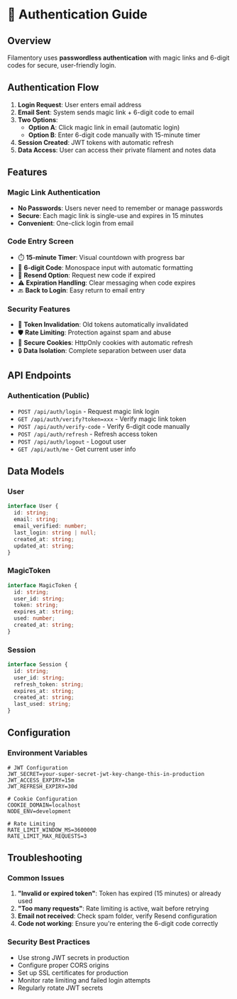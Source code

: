 # 🔐 Authentication Guide

## Overview

Filamentory uses **passwordless authentication** with magic links and 6-digit codes for secure, user-friendly login.

## Authentication Flow

1. **Login Request**: User enters email address
2. **Email Sent**: System sends magic link + 6-digit code to email
3. **Two Options**:
   - **Option A**: Click magic link in email (automatic login)
   - **Option B**: Enter 6-digit code manually with 15-minute timer
4. **Session Created**: JWT tokens with automatic refresh
5. **Data Access**: User can access their private filament and notes data

## Features

### Magic Link Authentication
- **No Passwords**: Users never need to remember or manage passwords
- **Secure**: Each magic link is single-use and expires in 15 minutes
- **Convenient**: One-click login from email

### Code Entry Screen
- ⏱️ **15-minute Timer**: Visual countdown with progress bar
- 🔢 **6-digit Code**: Monospace input with automatic formatting
- 🔄 **Resend Option**: Request new code if expired
- ⚠️ **Expiration Handling**: Clear messaging when code expires
- 🔙 **Back to Login**: Easy return to email entry

### Security Features
- 🚫 **Token Invalidation**: Old tokens automatically invalidated
- 🛡️ **Rate Limiting**: Protection against spam and abuse
- 🍪 **Secure Cookies**: HttpOnly cookies with automatic refresh
- 🔒 **Data Isolation**: Complete separation between user data

## API Endpoints

### Authentication (Public)
- `POST /api/auth/login` - Request magic link login
- `GET /api/auth/verify?token=xxx` - Verify magic link token
- `POST /api/auth/verify-code` - Verify 6-digit code manually
- `POST /api/auth/refresh` - Refresh access token
- `POST /api/auth/logout` - Logout user
- `GET /api/auth/me` - Get current user info

## Data Models

### User
```typescript
interface User {
  id: string;
  email: string;
  email_verified: number;
  last_login: string | null;
  created_at: string;
  updated_at: string;
}
```

### MagicToken
```typescript
interface MagicToken {
  id: string;
  user_id: string;
  token: string;
  expires_at: string;
  used: number;
  created_at: string;
}
```

### Session
```typescript
interface Session {
  id: string;
  user_id: string;
  refresh_token: string;
  expires_at: string;
  created_at: string;
  last_used: string;
}
```

## Configuration

### Environment Variables
```env
# JWT Configuration
JWT_SECRET=your-super-secret-jwt-key-change-this-in-production
JWT_ACCESS_EXPIRY=15m
JWT_REFRESH_EXPIRY=30d

# Cookie Configuration
COOKIE_DOMAIN=localhost
NODE_ENV=development

# Rate Limiting
RATE_LIMIT_WINDOW_MS=3600000
RATE_LIMIT_MAX_REQUESTS=3
```

## Troubleshooting

### Common Issues

1. **"Invalid or expired token"**: Token has expired (15 minutes) or already used
2. **"Too many requests"**: Rate limiting is active, wait before retrying
3. **Email not received**: Check spam folder, verify Resend configuration
4. **Code not working**: Ensure you're entering the 6-digit code correctly

### Security Best Practices

- Use strong JWT secrets in production
- Configure proper CORS origins
- Set up SSL certificates for production
- Monitor rate limiting and failed login attempts
- Regularly rotate JWT secrets
